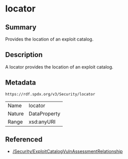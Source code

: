 <!-- Automatically generated by spec-parser v2.0.0 on 2024-01-26T22:18:46.241893+00:00 -->
<!-- SPDX-License-Identifier: Community-Spec-1.0 -->

# locator

## Summary

Provides the location of an exploit catalog.


## Description

A locator provides the location of an exploit catalog.


## Metadata

`https://rdf.spdx.org/v3/Security/locator`


| | |
|---|---|
| Name | locator |
| Nature | DataProperty |
| Range | xsd:anyURI |




## Referenced

- [/Security/ExploitCatalogVulnAssessmentRelationship](../../Security/Classes/ExploitCatalogVulnAssessmentRelationship.md)

